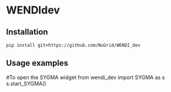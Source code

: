 WENDIdev
====

Installation
------------

``
pip install git+https://github.com/NuGrid/WENDI_dev
``

Usage examples
---------------

#To open the SYGMA widget
from wendi_dev import SYGMA as s
s.start_SYGMA()


